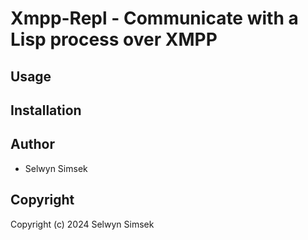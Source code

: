 # Xmpp-Repl - Communicate with a Lisp process over XMPP

## Usage

## Installation

## Author

* Selwyn Simsek

## Copyright

Copyright (c) 2024 Selwyn Simsek
